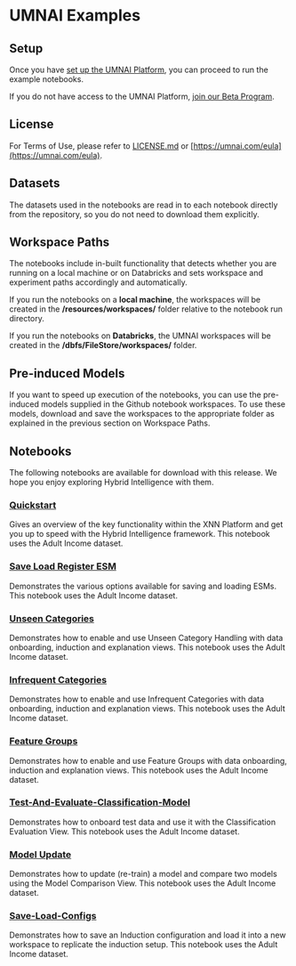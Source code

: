 # UMNAI Examples

## Setup

Once you have [set up the UMNAI Platform](https://docs.umnai.com/set-up-your-environment), you can proceed to run the example notebooks.

If you do not have access to the UMNAI Platform, [join our Beta Program](https://umnai.com/beta).

## License

For Terms of Use, please refer to [LICENSE.md](LICENSE.md) or [https://umnai.com/eula](https://umnai.com/eula).

## Datasets
The datasets used in the notebooks are read in to each notebook directly from the repository, so you do not need to download them explicitly.

## Workspace Paths
The notebooks include in-built functionality that detects whether you are running on a local machine or on Databricks and sets workspace and experiment paths accordingly and automatically.

If you run the notebooks on a **local machine**, the workspaces will be created in the **/resources/workspaces/** folder relative to the notebook run directory.

If you run the notebooks on **Databricks**, the UMNAI workspaces will be created in the **/dbfs/FileStore/workspaces/** folder.

## Pre-induced Models
If you want to speed up execution of the notebooks, you can use the pre-induced models supplied in the Github notebook workspaces. To use these models, download and save the workspaces to the appropriate folder as explained in the previous section on Workspace Paths.

## Notebooks
The following notebooks are available for download with this release. We hope you enjoy exploring Hybrid Intelligence with them.

### [Quickstart](Quickstart.ipynb)

Gives an overview of the key functionality within the XNN Platform and get you up to speed with the Hybrid Intelligence framework. This notebook uses the Adult Income dataset.

### [Save Load Register ESM](Save-Load-Register-ESM.ipynb)

Demonstrates the various options available for saving and loading ESMs. This notebook uses the Adult Income dataset.

### [Unseen Categories](Unseen-Categories.ipynb)

Demonstrates how to enable and use Unseen Category Handling with data onboarding, induction and explanation views. This notebook uses the Adult Income dataset.

### [Infrequent Categories](Infrequent-Categories.ipynb)

Demonstrates how to enable and use Infrequent Categories with data onboarding, induction and explanation views. This notebook uses the Adult Income dataset.

### [Feature Groups](Feature-Groups.ipynb)

Demonstrates how to enable and use Feature Groups with data onboarding, induction and explanation views. This notebook uses the Adult Income dataset.

### [Test-And-Evaluate-Classification-Model](Test-And-Evaluate-Classification-Model.ipynb)

Demonstrates how to onboard test data and use it with the Classification Evaluation View. This notebook uses the Adult Income dataset.

### [Model Update](Model-Update.ipynb)

Demonstrates how to update (re-train) a model and compare two models using the Model Comparison View. This notebook uses the Adult Income dataset.

### [Save-Load-Configs](Save-Load-Configs.ipynb)

Demonstrates how to save an Induction configuration and load it into a new workspace to replicate the induction setup. This notebook uses the Adult Income dataset.

